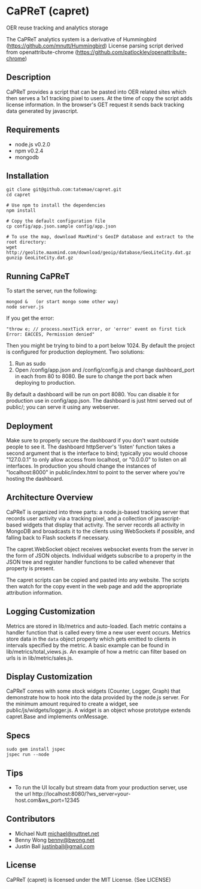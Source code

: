 CaPReT (capret)
===============

OER reuse tracking and analytics storage

The CaPReT analytics system is a derivative of Hummingbird (https://github.com/mnutt/Hummingbird)
License parsing script derived from openattribute-chrome (https://github.com/patlockley/openattribute-chrome)

Description
-----------

CaPReT provides a script that can be pasted into OER related sites which then serves a 1x1 tracking pixel to users. At the time of copy the script adds license information.
In the browser's GET request it sends back tracking data generated by javascript.


Requirements
------------

 * node.js v0.2.0
 * npm v0.2.4
 * mongodb


Installation
------------

    git clone git@github.com:tatemae/capret.git
    cd capret

    # Use npm to install the dependencies
    npm install

    # Copy the default configuration file
    cp config/app.json.sample config/app.json

    # To use the map, download MaxMind's GeoIP database and extract to the root directory:
    wget http://geolite.maxmind.com/download/geoip/database/GeoLiteCity.dat.gz
    gunzip GeoLiteCity.dat.gz


Running CaPReT
--------------

To start the server, run the following:

    mongod &   (or start mongo some other way)
    node server.js 

If you get the error: 
    
    "throw e; // process.nextTick error, or 'error' event on first tick Error: EACCES, Permission denied" 

Then you might be trying to bind to a port below 1024. By default the project is configured for production deployment.
Two solutions:
  1. Run as sudo
  2. Open /config/app.json and /config/config.js and change dashboard_port in each from 80 to 8080.
     Be sure to change the port back when deploying to production.


By default a dashboard will be run on port 8080.  You can disable it for production use in
config/app.json.  The dashboard is just html served out of public/; you can serve it using
any webserver.


Deployment
----------

Make sure to properly secure the dashboard if you don't want outside people to see it. The dashboard
httpServer's 'listen' function takes a second argument that is the interface to bind; typically you
would choose "127.0.0.1" to only allow access from localhost, or "0.0.0.0" to listen on all
interfaces.  In production you should change the instances of "localhost:8000" in public/index.html
to point to the server where you're hosting the dashboard.


Architecture Overview
---------------------

CaPReT is organized into three parts: a node.js-based tracking server that records user
activity via a tracking pixel, and a collection of javascript-based widgets that display that
activity.  The server records all activity in MongoDB and broadcasts it to the clients using
WebSockets if possible, and falling back to Flash sockets if necessary.

The capret.WebSocket object receives websocket events from the server in the form of JSON
objects.  Individual widgets subscribe to a property in the JSON tree and register handler
functions to be called whenever that property is present.

The capret scripts can be copied and pasted into any website. The scripts then watch for the copy
event in the web page and add the appropriate attribution information.

Logging Customization
---------------------

Metrics are stored in lib/metrics and auto-loaded. Each metric contains a handler function that is
called every time a new user event occurs.  Metrics store data in the `data` object property which
gets emitted to clients in intervals specified by the metric. A basic example can be found in
lib/metrics/total_views.js. An example of how a metric can filter based on urls is in
lib/metric/sales.js.


Display Customization
---------------------

CaPReT comes with some stock widgets (Counter, Logger, Graph) that demonstrate how to hook into
the data provided by the node.js server.  For the minimum amount required to create a widget, see
public/js/widgets/logger.js.  A widget is an object whose prototype extends capret.Base and
implements onMessage.


Specs
--------

    sudo gem install jspec
    jspec run --node


Tips
-----

 * To run the UI locally but stream data from your production server, use the url http://localhost:8080/?ws_server=your-host.com&ws_port=12345


Contributors
------------

 * Michael Nutt <michael@nuttnet.net>
 * Benny Wong <benny@bwong.net>
 * Justin Ball <justinball@gmail.com>


License
-------

CaPReT (capret) is licensed under the MIT License. (See LICENSE)
